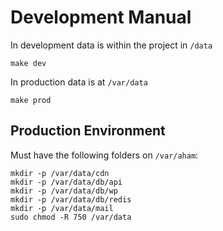 # Development Manual


In development data is within the project in `/data`

```
make dev
```


In production data is at `/var/data`

```
make prod
```

## Production Environment

Must have the following folders on `/var/aham`:

```
mkdir -p /var/data/cdn
mkdir -p /var/data/db/api
mkdir -p /var/data/db/wp
mkdir -p /var/data/db/redis
mkdir -p /var/data/mail
sudo chmod -R 750 /var/data
```
